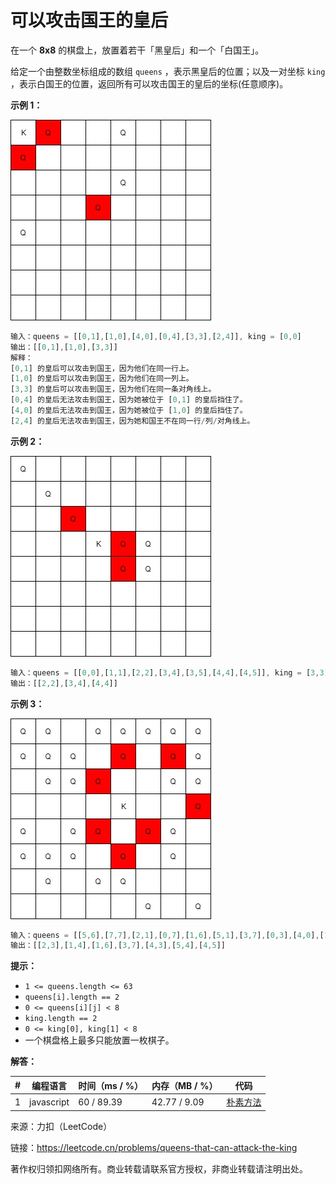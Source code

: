 # 可以攻击国王的皇后

在一个 **8x8** 的棋盘上，放置着若干「黑皇后」和一个「白国王」。

给定一个由整数坐标组成的数组 `queens` ，表示黑皇后的位置；以及一对坐标 `king` ，表示白国王的位置，返回所有可以攻击国王的皇后的坐标(任意顺序)。

**示例 1：**

![示例1](./eg1.jpg)

``` javascript
输入：queens = [[0,1],[1,0],[4,0],[0,4],[3,3],[2,4]], king = [0,0]
输出：[[0,1],[1,0],[3,3]]
解释： 
[0,1] 的皇后可以攻击到国王，因为他们在同一行上。
[1,0] 的皇后可以攻击到国王，因为他们在同一列上。
[3,3] 的皇后可以攻击到国王，因为他们在同一条对角线上。
[0,4] 的皇后无法攻击到国王，因为她被位于 [0,1] 的皇后挡住了。
[4,0] 的皇后无法攻击到国王，因为她被位于 [1,0] 的皇后挡住了。
[2,4] 的皇后无法攻击到国王，因为她和国王不在同一行/列/对角线上。
```

**示例 2：**

![示例2](./eg2.jpg)

``` javascript
输入：queens = [[0,0],[1,1],[2,2],[3,4],[3,5],[4,4],[4,5]], king = [3,3]
输出：[[2,2],[3,4],[4,4]]
```

**示例 3：**

![示例3](./eg3.jpg)

``` javascript
输入：queens = [[5,6],[7,7],[2,1],[0,7],[1,6],[5,1],[3,7],[0,3],[4,0],[1,2],[6,3],[5,0],[0,4],[2,2],[1,1],[6,4],[5,4],[0,0],[2,6],[4,5],[5,2],[1,4],[7,5],[2,3],[0,5],[4,2],[1,0],[2,7],[0,1],[4,6],[6,1],[0,6],[4,3],[1,7]], king = [3,4]
输出：[[2,3],[1,4],[1,6],[3,7],[4,3],[5,4],[4,5]]
```

**提示：**

- `1 <= queens.length <= 63`
- `queens[i].length == 2`
- `0 <= queens[i][j] < 8`
- `king.length == 2`
- `0 <= king[0], king[1] < 8`
- 一个棋盘格上最多只能放置一枚棋子。

**解答：**

**#**|**编程语言**|**时间（ms / %）**|**内存（MB / %）**|**代码**
--|--|--|--|--
1|javascript|60 / 89.39|42.77 / 9.09|[朴素方法](./javascript/ac_v1.js)

来源：力扣（LeetCode）

链接：https://leetcode.cn/problems/queens-that-can-attack-the-king

著作权归领扣网络所有。商业转载请联系官方授权，非商业转载请注明出处。
